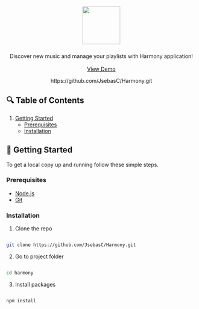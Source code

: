 <a name="readme-top"></a>

  <br />
<div align="center">
  <image src="src/assets/images/harmony-logo.png" width="100"/>

  <h3 align="center"></h3>

  <p align="center">
    Discover new music and manage your playlists with Harmony application!
    <br />
    <br />
    <a href="">View Demo</a>
  </p>https://github.com/JsebasC/Harmony.git

</div>

## 🔍 Table of Contents
  <ol>   
    <li>
      <a href="#getting-started">Getting Started</a>
      <ul>
        <li><a href="#prerequisites">Prerequisites</a></li>
        <li><a href="#installation">Installation</a></li>
      </ul>
    </li>  
  </ol>


<a name="getting-started"></a>
## 🚀 Getting Started

To get a local copy up and running follow these simple steps.

### Prerequisites

- [Node.js](https://nodejs.org/en/)
- [Git](https://git-scm.com/)


### Installation

1. Clone the repo

```bash

git clone https://github.com/JsebasC/Harmony.git

```

2. Go to project folder

```bash

cd harmony

```

3. Install packages

```bash

npm install

```
